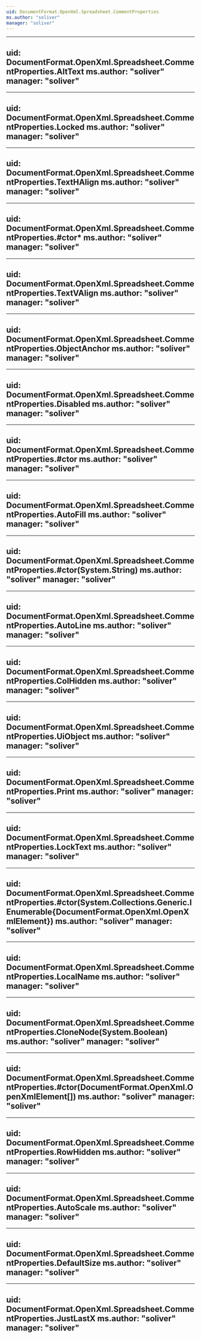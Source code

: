 ```yaml
---
uid: DocumentFormat.OpenXml.Spreadsheet.CommentProperties
ms.author: "soliver"
manager: "soliver"
---
```


---
uid: DocumentFormat.OpenXml.Spreadsheet.CommentProperties.AltText
ms.author: "soliver"
manager: "soliver"
---

---
uid: DocumentFormat.OpenXml.Spreadsheet.CommentProperties.Locked
ms.author: "soliver"
manager: "soliver"
---

---
uid: DocumentFormat.OpenXml.Spreadsheet.CommentProperties.TextHAlign
ms.author: "soliver"
manager: "soliver"
---

---
uid: DocumentFormat.OpenXml.Spreadsheet.CommentProperties.#ctor*
ms.author: "soliver"
manager: "soliver"
---

---
uid: DocumentFormat.OpenXml.Spreadsheet.CommentProperties.TextVAlign
ms.author: "soliver"
manager: "soliver"
---

---
uid: DocumentFormat.OpenXml.Spreadsheet.CommentProperties.ObjectAnchor
ms.author: "soliver"
manager: "soliver"
---

---
uid: DocumentFormat.OpenXml.Spreadsheet.CommentProperties.Disabled
ms.author: "soliver"
manager: "soliver"
---

---
uid: DocumentFormat.OpenXml.Spreadsheet.CommentProperties.#ctor
ms.author: "soliver"
manager: "soliver"
---

---
uid: DocumentFormat.OpenXml.Spreadsheet.CommentProperties.AutoFill
ms.author: "soliver"
manager: "soliver"
---

---
uid: DocumentFormat.OpenXml.Spreadsheet.CommentProperties.#ctor(System.String)
ms.author: "soliver"
manager: "soliver"
---

---
uid: DocumentFormat.OpenXml.Spreadsheet.CommentProperties.AutoLine
ms.author: "soliver"
manager: "soliver"
---

---
uid: DocumentFormat.OpenXml.Spreadsheet.CommentProperties.ColHidden
ms.author: "soliver"
manager: "soliver"
---

---
uid: DocumentFormat.OpenXml.Spreadsheet.CommentProperties.UiObject
ms.author: "soliver"
manager: "soliver"
---

---
uid: DocumentFormat.OpenXml.Spreadsheet.CommentProperties.Print
ms.author: "soliver"
manager: "soliver"
---

---
uid: DocumentFormat.OpenXml.Spreadsheet.CommentProperties.LockText
ms.author: "soliver"
manager: "soliver"
---

---
uid: DocumentFormat.OpenXml.Spreadsheet.CommentProperties.#ctor(System.Collections.Generic.IEnumerable{DocumentFormat.OpenXml.OpenXmlElement})
ms.author: "soliver"
manager: "soliver"
---

---
uid: DocumentFormat.OpenXml.Spreadsheet.CommentProperties.LocalName
ms.author: "soliver"
manager: "soliver"
---

---
uid: DocumentFormat.OpenXml.Spreadsheet.CommentProperties.CloneNode(System.Boolean)
ms.author: "soliver"
manager: "soliver"
---

---
uid: DocumentFormat.OpenXml.Spreadsheet.CommentProperties.#ctor(DocumentFormat.OpenXml.OpenXmlElement[])
ms.author: "soliver"
manager: "soliver"
---

---
uid: DocumentFormat.OpenXml.Spreadsheet.CommentProperties.RowHidden
ms.author: "soliver"
manager: "soliver"
---

---
uid: DocumentFormat.OpenXml.Spreadsheet.CommentProperties.AutoScale
ms.author: "soliver"
manager: "soliver"
---

---
uid: DocumentFormat.OpenXml.Spreadsheet.CommentProperties.DefaultSize
ms.author: "soliver"
manager: "soliver"
---

---
uid: DocumentFormat.OpenXml.Spreadsheet.CommentProperties.JustLastX
ms.author: "soliver"
manager: "soliver"
---
